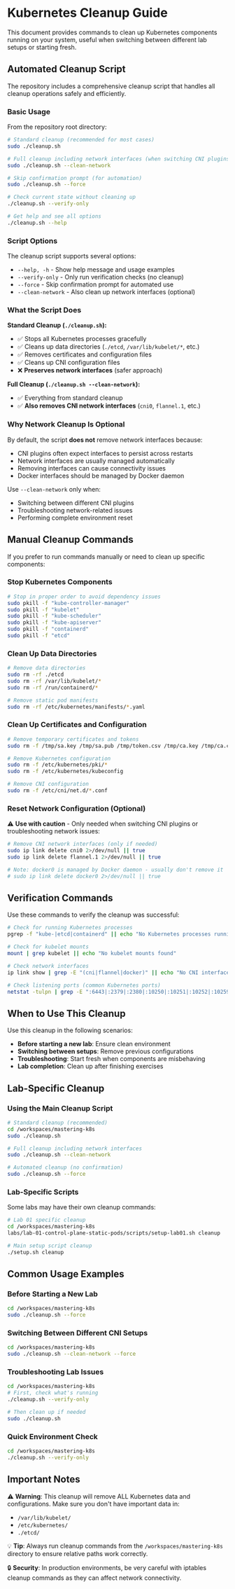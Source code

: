 # Kubernetes Cleanup Guide

This document provides commands to clean up Kubernetes components running on your system, useful when switching between different lab setups or starting fresh.

## Automated Cleanup Script

The repository includes a comprehensive cleanup script that handles all cleanup operations safely and efficiently.

### Basic Usage

From the repository root directory:

```bash
# Standard cleanup (recommended for most cases)
sudo ./cleanup.sh

# Full cleanup including network interfaces (when switching CNI plugins)
sudo ./cleanup.sh --clean-network

# Skip confirmation prompt (for automation)
sudo ./cleanup.sh --force

# Check current state without cleaning up
./cleanup.sh --verify-only

# Get help and see all options
./cleanup.sh --help
```

### Script Options

The cleanup script supports several options:

- `--help, -h` - Show help message and usage examples
- `--verify-only` - Only run verification checks (no cleanup)
- `--force` - Skip confirmation prompt for automated use
- `--clean-network` - Also clean up network interfaces (optional)

### What the Script Does

**Standard Cleanup (`./cleanup.sh`):**
- ✅ Stops all Kubernetes processes gracefully
- ✅ Cleans up data directories (`./etcd`, `/var/lib/kubelet/*`, etc.)
- ✅ Removes certificates and configuration files
- ✅ Cleans up CNI configuration files
- ❌ **Preserves network interfaces** (safer approach)

**Full Cleanup (`./cleanup.sh --clean-network`):**
- ✅ Everything from standard cleanup
- ✅ **Also removes CNI network interfaces** (`cni0`, `flannel.1`, etc.)

### Why Network Cleanup Is Optional

By default, the script **does not** remove network interfaces because:
- CNI plugins often expect interfaces to persist across restarts
- Network interfaces are usually managed automatically
- Removing interfaces can cause connectivity issues
- Docker interfaces should be managed by Docker daemon

Use `--clean-network` only when:
- Switching between different CNI plugins
- Troubleshooting network-related issues
- Performing complete environment reset

## Manual Cleanup Commands

If you prefer to run commands manually or need to clean up specific components:

### Stop Kubernetes Components

```bash
# Stop in proper order to avoid dependency issues
sudo pkill -f "kube-controller-manager"
sudo pkill -f "kubelet" 
sudo pkill -f "kube-scheduler"
sudo pkill -f "kube-apiserver"
sudo pkill -f "containerd"
sudo pkill -f "etcd"
```

### Clean Up Data Directories

```bash
# Remove data directories
sudo rm -rf ./etcd
sudo rm -rf /var/lib/kubelet/*
sudo rm -rf /run/containerd/*

# Remove static pod manifests
sudo rm -rf /etc/kubernetes/manifests/*.yaml
```

### Clean Up Certificates and Configuration

```bash
# Remove temporary certificates and tokens
sudo rm -f /tmp/sa.key /tmp/sa.pub /tmp/token.csv /tmp/ca.key /tmp/ca.crt

# Remove Kubernetes configuration
sudo rm -f /etc/kubernetes/pki/*
sudo rm -f /etc/kubernetes/kubeconfig

# Remove CNI configuration
sudo rm -f /etc/cni/net.d/*.conf
```

### Reset Network Configuration (Optional)

⚠️ **Use with caution** - Only needed when switching CNI plugins or troubleshooting network issues:

```bash
# Remove CNI network interfaces (only if needed)
sudo ip link delete cni0 2>/dev/null || true
sudo ip link delete flannel.1 2>/dev/null || true

# Note: docker0 is managed by Docker daemon - usually don't remove it
# sudo ip link delete docker0 2>/dev/null || true
```

## Verification Commands

Use these commands to verify the cleanup was successful:

```bash
# Check for running Kubernetes processes
pgrep -f "kube-|etcd|containerd" || echo "No Kubernetes processes running"

# Check for kubelet mounts
mount | grep kubelet || echo "No kubelet mounts found"

# Check network interfaces
ip link show | grep -E "(cni|flannel|docker)" || echo "No CNI interfaces found"

# Check listening ports (common Kubernetes ports)
netstat -tulpn | grep -E ":6443|:2379|:2380|:10250|:10251|:10252|:10259|:10257" || echo "No Kubernetes ports listening"
```

## When to Use This Cleanup

Use this cleanup in the following scenarios:

- **Before starting a new lab**: Ensure clean environment
- **Switching between setups**: Remove previous configurations
- **Troubleshooting**: Start fresh when components are misbehaving
- **Lab completion**: Clean up after finishing exercises

## Lab-Specific Cleanup

### Using the Main Cleanup Script

```bash
# Standard cleanup (recommended)
cd /workspaces/mastering-k8s
sudo ./cleanup.sh

# Full cleanup including network interfaces
sudo ./cleanup.sh --clean-network

# Automated cleanup (no confirmation)
sudo ./cleanup.sh --force
```

### Lab-Specific Scripts

Some labs may have their own cleanup commands:

```bash
# Lab 01 specific cleanup
cd /workspaces/mastering-k8s
labs/lab-01-control-plane-static-pods/scripts/setup-lab01.sh cleanup

# Main setup script cleanup
./setup.sh cleanup
```

## Common Usage Examples

### Before Starting a New Lab

```bash
cd /workspaces/mastering-k8s
sudo ./cleanup.sh --force
```

### Switching Between Different CNI Setups

```bash
cd /workspaces/mastering-k8s
sudo ./cleanup.sh --clean-network --force
```

### Troubleshooting Lab Issues

```bash
cd /workspaces/mastering-k8s
# First, check what's running
./cleanup.sh --verify-only

# Then clean up if needed
sudo ./cleanup.sh
```

### Quick Environment Check

```bash
cd /workspaces/mastering-k8s
./cleanup.sh --verify-only
```

## Important Notes

⚠️ **Warning**: This cleanup will remove ALL Kubernetes data and configurations. Make sure you don't have important data in:
- `/var/lib/kubelet/`
- `/etc/kubernetes/`
- `./etcd/`

💡 **Tip**: Always run cleanup commands from the `/workspaces/mastering-k8s` directory to ensure relative paths work correctly.

🔒 **Security**: In production environments, be very careful with iptables cleanup commands as they can affect network connectivity.
